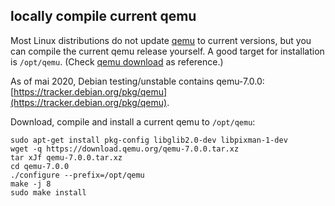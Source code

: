 locally compile current qemu
----------------------------

Most Linux distributions do not update [qemu](https://www.qemu.org/) to
current versions, but you can compile the current qemu release yourself.
A good target for installation is `/opt/qemu`. (Check
[qemu download](https://www.qemu.org/download/#source) as reference.)

As of mai 2020, Debian testing/unstable contains qemu-7.0.0:
[https://tracker.debian.org/pkg/qemu](https://tracker.debian.org/pkg/qemu).

Download, compile and install a current qemu to `/opt/qemu`:
```shell
sudo apt-get install pkg-config libglib2.0-dev libpixman-1-dev
wget -q https://download.qemu.org/qemu-7.0.0.tar.xz
tar xJf qemu-7.0.0.tar.xz
cd qemu-7.0.0
./configure --prefix=/opt/qemu
make -j 8
sudo make install
```

